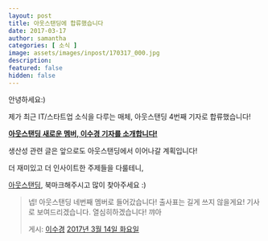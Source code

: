 ```yaml
---
layout: post
title: 아웃스탠딩에 합류했습니다
date: 2017-03-17
author: samantha
categories: [ 소식 ]
image: assets/images/inpost/170317_000.jpg
description:
featured: false
hidden: false
---
```



안녕하세요:)

제가 최근 IT/스타트업 소식을 다루는 매체, 아웃스탠딩 4번째 기자로 합류했습니다!

**[아웃스탠딩 새로운 멤버, 이수경 기자를 소개합니다!](http://outstanding.kr/sophie20170315/)**

생산성 관련 글은 앞으로도 아웃스탠딩에서 이어나갈 계획입니다!

더 재미있고 더 인사이트한 주제들을 다룰테니,

[아웃스탠딩](http://www.outstanding.kr), 북마크해주시고 많이 찾아주세요 :)

<div class="fb-post" data-href="https://www.facebook.com/samantha.writer89/posts/1362583620466035" data-width="500" data-show-text="true"><blockquote cite="https://www.facebook.com/samantha.writer89/posts/1362583620466035" class="fb-xfbml-parse-ignore"><p>넵! 아웃스탠딩 네번째 멤버로 들어갔습니다! 출사표는 길게 쓰지 않을게요! 기사로 보여드리겠습니다. 열심히하겠습니다! 꺄아</p>게시: <a href="https://www.facebook.com/samantha.writer89">이수경</a>&nbsp;<a href="https://www.facebook.com/samantha.writer89/posts/1362583620466035">2017년 3월 14일 화요일</a></blockquote></div>
